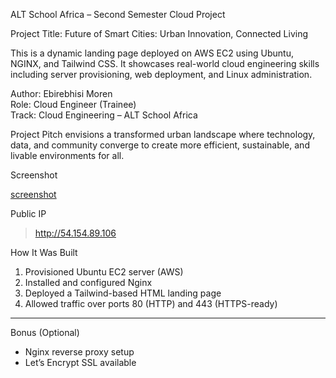 ALT School Africa – Second Semester Cloud Project

 Project Title: Future of Smart Cities: Urban Innovation, Connected Living

This is a dynamic landing page deployed on AWS EC2 using Ubuntu, NGINX, and Tailwind CSS. It showcases real-world cloud engineering skills including server provisioning, web deployment, and Linux administration.



 Author: Ebirebhisi Moren  
Role: Cloud Engineer (Trainee)  
Track: Cloud Engineering – ALT School Africa  



 Project Pitch
 envisions a transformed urban landscape where technology, data, and community converge to create more efficient, sustainable, and livable environments for all.




 Screenshot

[screenshot](screenshot.png)



  Public IP

> http://54.154.89.106



 How It Was Built

1. Provisioned Ubuntu EC2 server (AWS)
2. Installed and configured Nginx
3. Deployed a Tailwind-based HTML landing page
4. Allowed traffic over ports 80 (HTTP) and 443 (HTTPS-ready)

---

 Bonus (Optional)

- Nginx reverse proxy setup
- Let’s Encrypt SSL available
